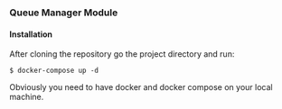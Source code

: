 ### Queue Manager Module

#### Installation 

After cloning the repository go the project directory and run:
```
$ docker-compose up -d 
```
Obviously you need to have docker and docker compose on your local machine. 


